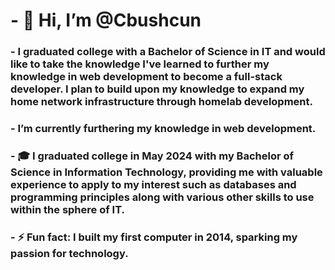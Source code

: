 # - 👋 Hi, I’m @Cbushcun
### - I graduated college with a Bachelor of Science in IT and would like to take the knowledge I've learned to further my knowledge in web development to become a full-stack developer. I plan to build upon my knowledge to expand my home network infrastructure through homelab development.
### - I’m currently furthering my knowledge in web development.
### - :mortar_board: I graduated college in May 2024 with my Bachelor of Science in Information Technology, providing me with valuable experience to apply to my interest such as databases and programming principles along with various other skills to use within the sphere of IT.
### - ⚡ Fun fact: I built my first computer in 2014, sparking my passion for technology.
